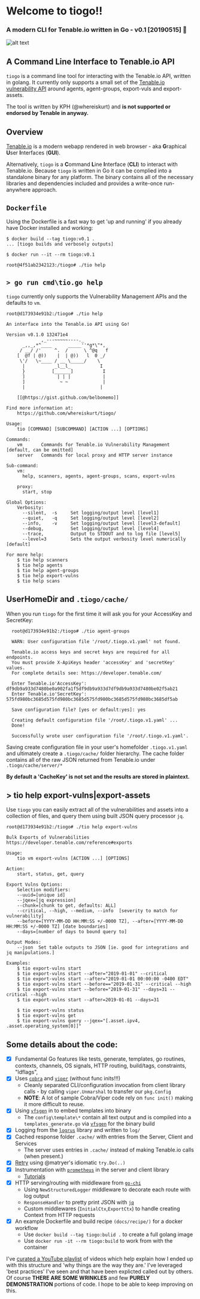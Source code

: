 # Welcome to tiogo!!
### A modern CLI for Tenable.io written in Go - v0.1 [20190515] :rocket:

[logo]: https://github.com/whereiskurt/tiogo/blob/master/docs/images/tiogo.logo.small.png "tiogopher"
![alt text](https://github.com/whereiskurt/tiogo/blob/master/docs/images/tiogo.logo.small.png "tiogopher")

## A **C**ommand **L**ine **I**nterface to Tenable.io API 
`tiogo` is a command line tool for interacting with the Tenable.io API, written in golang. It currently only supports a small set of the [Tenable.io vulnerability API](https://developer.tenable.com/reference) around agents, agent-groups, export-vuls and export-assets. 

The tool is written by KPH (@whereiskurt) and **is not supported or endorsed by Tenable in anyway.**

## Overview 
[Tenable.io](https://cloud.tenable.com) is a modern webapp rendered in web browser - aka **G**raphical **U**ser **I**nterfaces (**GUI**).

Alternatively, `tiogo` is a **C**ommand **L**ine **I**nterface (**CLI**) to interact with Tenable.io. Because `tiogo` is written in Go it can be complied into a standalone binary for any platform. The binary contains all of the necessary libraries and dependencies included and provides a write-once run-anywhere approach.

## `Dockerfile`
Using the Dockerfile is a fast way to get 'up and running' if you already have Docker installed and working:
```
$ docker build --tag tiogo:v0.1 .
... [tiogo builds and verbosely outputs]

$ docker run --it --rm tiogo:v0.1
  
root@4f51ab2342123:/tiogo# ./tio help
```
## `> go run cmd\tio.go help`
`tiogo` currently only supports the Vulnerability Management APIs and the defaults to `vm`.

```
root@d173934e91b2:/tiogo# ./tio help

An interface into the Tenable.io API using Go!

Version v0.1.0 132471e4
	         ,_---~~~~~----._         
	  _,,_,*^____      _____''*g*\"*, 
	 / __/ /'     ^.  /      \ ^@q   f 
	[  @f | @))    |  | @))   l  0 _/  
	 \'/   \~____ / __ \_____/    \   
	  |           _l__l_           I   
	  }          [______]           I  
	  ]            | | |            |  
	  ]             ~ ~             |  
	  |                            |   
	
	[[@https://gist.github.com/belbomemo]]
	
Find more information at:
    https://github.com/whereiskurt/tiogo/

Usage:
    tio [COMMAND] [SUBCOMMAND] [ACTION ...] [OPTIONS]

Commands:
    vm       Commands for Tenable.io Vulnerability Management [default, can be omitted]
    server   Commands for local proxy and HTTP server instance

Sub-command:
    vm:
      help, scanners, agents, agent-groups, scans, export-vulns

    proxy:
      start, stop

Global Options:
    Verbosity:
      --silent,  -s     Set logging/output level [level1]
      --quiet,   -q     Set logging/output level [level2]
      --info,    -v     Set logging/output level [level3-default]
      --debug,          Set logging/output level [level4]
      --trace,          Output to STDOUT and to log file [level5]
      --level=3         Sets the output verbosity level numerically [default]

For more help:
    $ tio help scanners
    $ tio help agents
    $ tio help agent-groups
    $ tio help export-vulns
    $ tio help scans
```

## UserHomeDir and `.tiogo/cache/`
When you run `tiogo` for the first time it will ask you for your AccessKey and SecretKey:
```
  root@d173934e91b2:/tiogo# ./tio agent-groups

  WARN: User configuration file '/root/.tiogo.v1.yaml' not found.
  
  Tenable.io access keys and secret keys are required for all endpoints.
  You must provide X-ApiKeys header 'accessKey' and 'secretKey' values.
  For complete details see: https://developer.tenable.com/

  Enter Tenable.io'AccessKey': df9db9a933d7480be0a902fa1f5df9db9a933d7df9db9a933d7480be02f5ab21
  Enter Tenable.io'SecretKey': 575fd980bc3685d575fd980bc3685d575fd980bc3685d575fd980bc3685df5ab

  Save configuration file? [yes or default:yes]: yes

  Creating default configuration file '/root/.tiogo.v1.yaml' ...
  Done!
  
  Successfully wrote user configuration file '/root/.tiogo.v1.yaml'.
```

Saving create configuration file in your user's homefolder `.tiogo.v1.yaml` and ultimately create a `.tiogo/cache/` folder hierarchy. The cache folder contains all of the raw JSON returned from Tenable.io under `.tiogo/cache/server/*`

**By default a 'CacheKey' is not set and the results are stored in plaintext.**

## > tio help export-vulns|export-assets
Use `tiogo` you can easily extract all of the vulnerabilities and assets into a collection of files, and query them using built JSON query processor `jq`.
```
root@d173934e91b2:/tiogo# ./tio help export-vulns

Bulk Exports of Vulnerabilities
https://developer.tenable.com/reference#exports

Usage:
    tio vm export-vulns [ACTION ...] [OPTIONS]

Action:
    start, status, get, query

Export Vulns Options:
    Selection modifiers:
    --uuid=[unique id]
    --jqex=[jq expression]
    --chunk=[chunk to get, defaults: ALL]
    --critical, --high, --medium, --info  [severity to match for vulnerability]
    --before=[YYYY-MM-DD HH:MM:SS +/-0000 TZ], --after=[YYYY-MM-DD HH:MM:SS +/-0000 TZ] [date boundaries]
    --days=[number of days to bound query to]

Output Modes:
    --json  Set table outputs to JSON [ie. good for integrations and jq manipulations.]

Examples:
    $ tio export-vulns start
    $ tio export-vulns start --after="2019-01-01" --critical
    $ tio export-vulns start --after="2019-01-01 00:00:00 -0400 EDT"
    $ tio export-vulns start --before=="2019-01-31" --critical --high
    $ tio export-vulns start --before="2019-01-31" --days=31 --critical --high
    $ tio export-vulns start --after=2019-01-01 --days=31

    $ tio export-vulns status
    $ tio export-vulns get
    $ tio export-vulns query --jqex="[.asset.ipv4, .asset.operating_system[0]]"
```

## Some details about the code:
- [x] Fundamental Go features like tests, generate, templates, go routines, contexts, channels, OS signals, HTTP routing, build/tags, constraints, "ldflags", 
- [x] Uses [`cobra`](https://github.com/spf13/cobra) and [`viper`](https://github.com/spf13/viper) (without func inits!!!)
  - Cleanly separated CLI/configuration invocation from client library calls - by calling `viper.Unmarshal` to transfer our `pkg.Config`
  - **NOTE**: A lot of sample Cobra/Viper code rely on `func init()` making it more difficult to reuse. 
- [x] Using [`vfsgen`](https://github.com/shurcooL/vfsgen) in to embed templates into binary
    - The `config\template\*` contain all text output and is compiled into a `templates_generate.go` via [`vfsgen`](https://github.com/shurcooL/vfsgen) for the binary build
- [X] Logging from the [`logrus`](https://github.com/sirupsen/logrus) library and written to `log/`
- [x] Cached response folder `.cache/` with entries from the Server, Client and Services
  - The server uses entries in `.cache/` instead of making Tenable.io calls (when present.)
- [x] [Retry](https://github.com/matryer/try) using @matryer's idiomatic `try.Do(..)`
- [X] Instrumentation with [`prometheus`](https://prometheus.io/) in the server and client library
  - [Tutorials](https://pierrevincent.github.io/2017/12/prometheus-blog-series-part-4-instrumenting-code-in-go-and-java/)
- [X] HTTP serving/routing with middleware from [`go-chi`](https://github.com/go-chi/chi)
    - Using `NewStructuredLogger` middleware to decorate each route with log output
    - `ResponseHandler` to pretty print JSON with [`jq`](https://stedolan.github.io/jq/)
    - Custom middlewares (`InitialCtx`,`ExportCtx`) to handle creating Context from HTTP requests
- [x] An example Dockerfile and build recipe `(docs/recipe/)` for a docker workflow
  - Use `docker build --tag tiogo:bulid .` to create a full golang image
  - Use `docker run -it --rm tiogo:build` to work from with the container

I've [curated a YouTube playlist](https://www.youtube.com/playlist?list=PLa1qVAzg1FHthbIaRRbLyA4sNE4PmLmn6) of videos which help explain how I ended up with this structure and 'why things are the way they are.' I've leveraged 'best practices' I've seen and that have been explicted called out by others. Of course **THERE ARE SOME WRINKLES** and few **PURELY DEMONSTRATION** portions of code. I hope to be able to keep improving on this.
